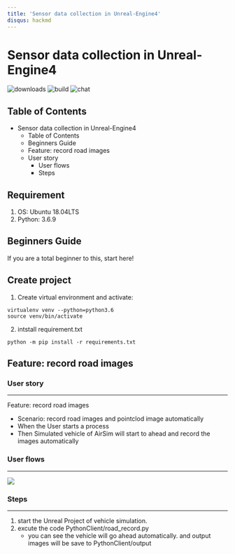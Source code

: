 ```yaml
---
title: 'Sensor data collection in Unreal-Engine4'
disqus: hackmd
---
```


Sensor data collection in Unreal-Engine4
===
![downloads](https://img.shields.io/github/downloads/atom/atom/total.svg)
![build](https://img.shields.io/appveyor/ci/:user/:repo.svg)
![chat](https://img.shields.io/discord/:serverId.svg)

## Table of Contents

* Sensor data collection in Unreal-Engine4
  * Table of Contents
  * Beginners Guide
  * Feature: record road images
  * User story
    * User flows
    * Steps

## Requirement
1. OS: Ubuntu 18.04LTS
2. Python: 3.6.9

## Beginners Guide

If you are a total beginner to this, start here!

Create project
---
1. Create virtual environment and activate:
```shell=
virtualenv venv --python=python3.6
source venv/bin/activate
```
2. intstall requirement.txt
```shell=
python -m pip install -r requirements.txt 
```

Feature: record road images
---

### User story
---

Feature: record road images

* Scenario: record road images and pointclod image automatically
* When the User starts a process
* Then Simulated vehicle of AirSim will start to ahead and record the images automatically

### User flows
---
![](https://i.imgur.com/DtEP32K.png)

### Steps
---
1. start the Unreal Project of vehicle simulation.
2. excute the code PythonClient/road_record.py
    * you can see the vehicle will go ahead automatically. and output images will be save to PythonClient/output

